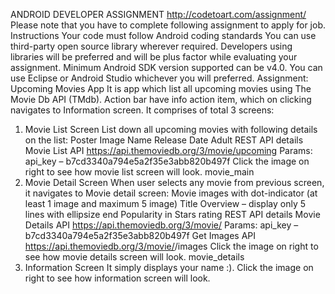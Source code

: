 ANDROID DEVELOPER ASSIGNMENT http://codetoart.com/assignment/
Please note that you have to complete following assignment to apply for job.
Instructions
Your code must follow Android coding standards
You can use third-party open source library wherever required. Developers using libraries will be preferred and will be plus factor while evaluating your assignment.
Minimum Android SDK version supported can be v4.0.
You can use Eclipse or Android Studio whichever you will preferred.
Assignment: Upcoming Movies App
It is app which list all upcoming movies using The Movie Db API (TMdb). Action bar have info action item, which on clicking navigates to Information screen. It comprises of total 3 screens:
1) Movie List Screen
List down all upcoming movies with following details on the list:
Poster Image
Name
Release Date
Adult
REST API details
Movie List API
https://api.themoviedb.org/3/movie/upcoming
Params:
api_key – b7cd3340a794e5a2f35e3abb820b497f
Click the image on right to see how movie list screen will look.
movie_main
2) Movie Detail Screen
When user selects any movie from previous screen, it navigates to Movie detail screen:
Movie images with dot-indicator (at least 1 image and maximum 5 image)
Title
Overview – display only 5 lines with ellipsize end
Popularity in Stars rating
REST API details
Movie Details API
https://api.themoviedb.org/3/movie/<movie-id>
Params:
api_key – b7cd3340a794e5a2f35e3abb820b497f
Get Images API
https://api.themoviedb.org/3/movie/<movie-id>/images
Click the image on right to see how movie details screen will look.
movie_details
3) Information Screen
It simply displays your name :).
Click the image on right to see how information screen will look.
